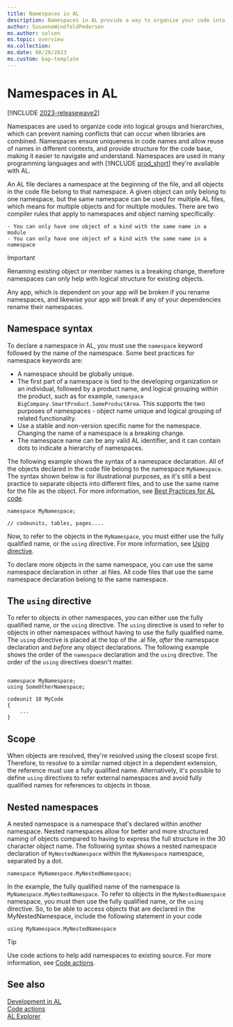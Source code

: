 ```yaml
---
title: Namespaces in AL
description: Namespaces in AL provide a way to organize your code into logical units and avoid naming conflicts.
author: SusanneWindfeldPedersen
ms.author: solsen
ms.topic: overview
ms.collection: 
ms.date: 08/28/2023
ms.custom: bap-template
---
```


# Namespaces in AL

[!INCLUDE [2023-releasewave2](../includes/2023-releasewave2.md)]

Namespaces are used to organize code into logical groups and hierarchies, which can prevent naming conflicts that can occur when libraries are combined. Namespaces ensure uniqueness in code names and allow reuse of names in different contexts, and provide structure for the code base, making it easier to navigate and understand. Namespaces are used in many programming languages and with [!INCLUDE [prod_short](includes/prod_short.md)] they're available with AL.

An AL file declares a namespace at the beginning of the file, and all objects in the code file belong to that namespace. A given object can only belong to one namespace, but the same namespace can be used for multiple AL files, which means for multiple objects and for multiple modules. There are two compiler rules that apply to namespaces and object naming specifically:  

    - You can only have one object of a kind with the same name in a module​
    - You can only have one object of a kind with the same name in a namespace

> [!IMPORTANT]  
> Renaming existing object or member names is a breaking change, therefore namespaces can only help with logical structure for existing objects.  
> 
> Any app, which is dependent on your app will be broken if you rename namespaces, and likewise your app will break if any of your dependencies rename their namespaces.

## Namespace syntax

To declare a namespace in AL, you must use the `namespace` keyword followed by the name of the namespace. Some best practices for namespace keywords are:

- A namespace should be globally unique. 
- The first part of a namespace is tied to the developing organization or an individual, followed by a product name, and logical grouping within the product, such as for example, `namespace BigCompany.SmartProduct.SomeProductArea`. This supports the two purposes of namespaces - object name unique and logical grouping of related functionality.
- Use a stable and non-version specific name for the namespace. Changing the name of a namespace is a breaking change.
- The namespace name can be any valid AL identifier, and it can contain dots to indicate a hierarchy of namespaces. 
 
The following example shows the syntax of a namespace declaration. All of the objects declared in the code file belong to the namespace `MyNamespace`. The syntax shown below is for illustrational purposes, as it's still a best practice to separate objects into different files, and to use the same name for the file as the object. For more information, see [Best Practices for AL code](../compliance/apptest-bestpracticesforalcode.md).

```al
namespace MyNamespace;

// codeunits, tables, pages.... 

```

Now, to refer to the objects in the `MyNamespace`, you must either use the fully qualified name, or the `using` directive. For more information, see [Using directive](devenv-namespaces-overview.md#using-directive).

To declare more objects in the same namespace, you can use the same namespace declaration in other .al files. All code files that use the same namespace declaration belong to the same namespace. 

## The `using` directive

To refer to objects in other namespaces, you can either use the fully qualified name, or the `using` directive. The `using` directive is used to refer to objects in other namespaces without having to use the fully qualified name. The `using` directive is placed at the top of the .al file, *after* the namespace declaration and *before* any object declarations. The following example shows the order of the `namespace` declaration and the `using` directive. The order of the `using` directives doesn't matter.

```al

namespace MyNamespace;
using SomeOtherNamespace;

codeunit 10 MyCode
{
    ...
}

```

## Scope

When objects are resolved, they're resolved using the closest scope first. Therefore, to resolve to a similar named object in a dependent extension, the reference must use a fully qualified name. Alternatively, it's possible to define `using` directives to refer external namespaces and avoid fully qualified names for references to objects in those. 

## Nested namespaces

A nested namespace is a namespace that's declared within another namespace. Nested namespaces allow for better and more structured naming of objects compared to having to express the full structure in the 30 character object name. The following syntax shows a nested namespace declaration of `MyNestedNamespace` within the `MyNamespace` namespace, separated by a dot.

```al
namespace MyNamespace.MyNestedNamespace;

```

In the example, the fully qualified name of the namespace is `MyNamespace.MyNestedNamespace`. To refer to objects in the `MyNestedNamespace` namespace, you must then use the fully qualified name, or the `using` directive. So, to be able to access objects that are declared in the MyNestedNamespace, include the following statement in your code

```al
using MyNamespace.MyNestedNamespace
```

> [!TIP]  
> Use code actions to help add namespaces to existing source. For more information, see [Code actions](devenv-code-actions.md).

## See also

[Development in AL](devenv-dev-overview.md)  
[Code actions](devenv-code-actions.md)  
[AL Explorer](devenv-al-explorer.md)
